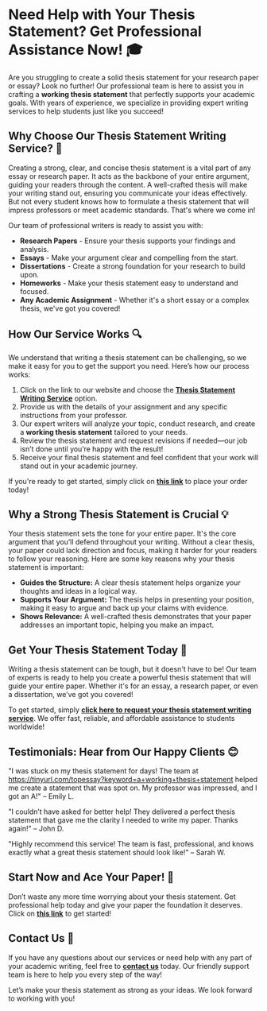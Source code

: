 # Need Help with Your Thesis Statement? Get Professional Assistance Now! 🎓

Are you struggling to create a solid thesis statement for your research paper or essay? Look no further! Our professional team is here to assist you in crafting a **working thesis statement** that perfectly supports your academic goals. With years of experience, we specialize in providing expert writing services to help students just like you succeed!

## Why Choose Our Thesis Statement Writing Service? 🤔

Creating a strong, clear, and concise thesis statement is a vital part of any essay or research paper. It acts as the backbone of your entire argument, guiding your readers through the content. A well-crafted thesis will make your writing stand out, ensuring you communicate your ideas effectively. But not every student knows how to formulate a thesis statement that will impress professors or meet academic standards. That's where we come in!

Our team of professional writers is ready to assist you with:

- **Research Papers** - Ensure your thesis supports your findings and analysis.
- **Essays** - Make your argument clear and compelling from the start.
- **Dissertations** - Create a strong foundation for your research to build upon.
- **Homeworks** - Make your thesis statement easy to understand and focused.
- **Any Academic Assignment** - Whether it's a short essay or a complex thesis, we've got you covered!

## How Our Service Works 🔍

We understand that writing a thesis statement can be challenging, so we make it easy for you to get the support you need. Here’s how our process works:

1. Click on the link to our website and choose the [**Thesis Statement Writing Service**](https://tinyurl.com/topessay?keyword=a+working+thesis+statement) option.
2. Provide us with the details of your assignment and any specific instructions from your professor.
3. Our expert writers will analyze your topic, conduct research, and create a **working thesis statement** tailored to your needs.
4. Review the thesis statement and request revisions if needed—our job isn’t done until you’re happy with the result!
5. Receive your final thesis statement and feel confident that your work will stand out in your academic journey.

If you're ready to get started, simply click on [**this link**](https://tinyurl.com/topessay?keyword=a+working+thesis+statement) to place your order today!

## Why a Strong Thesis Statement is Crucial 💡

Your thesis statement sets the tone for your entire paper. It's the core argument that you’ll defend throughout your writing. Without a clear thesis, your paper could lack direction and focus, making it harder for your readers to follow your reasoning. Here are some key reasons why your thesis statement is important:

- **Guides the Structure:** A clear thesis statement helps organize your thoughts and ideas in a logical way.
- **Supports Your Argument:** The thesis helps in presenting your position, making it easy to argue and back up your claims with evidence.
- **Shows Relevance:** A well-crafted thesis demonstrates that your paper addresses an important topic, helping you make an impact.

## Get Your Thesis Statement Today 🚀

Writing a thesis statement can be tough, but it doesn't have to be! Our team of experts is ready to help you create a powerful thesis statement that will guide your entire paper. Whether it's for an essay, a research paper, or even a dissertation, we’ve got you covered!

To get started, simply [**click here to request your thesis statement writing service**](https://tinyurl.com/topessay?keyword=a+working+thesis+statement). We offer fast, reliable, and affordable assistance to students worldwide!

## Testimonials: Hear from Our Happy Clients 😊

"I was stuck on my thesis statement for days! The team at https://tinyurl.com/topessay?keyword=a+working+thesis+statement helped me create a statement that was spot on. My professor was impressed, and I got an A!" – Emily L.

"I couldn’t have asked for better help! They delivered a perfect thesis statement that gave me the clarity I needed to write my paper. Thanks again!" – John D.

"Highly recommend this service! The team is fast, professional, and knows exactly what a great thesis statement should look like!" – Sarah W.

## Start Now and Ace Your Paper! 🎯

Don’t waste any more time worrying about your thesis statement. Get professional help today and give your paper the foundation it deserves. Click on [**this link**](https://tinyurl.com/topessay?keyword=a+working+thesis+statement) to get started!

## Contact Us 📨

If you have any questions about our services or need help with any part of your academic writing, feel free to [**contact us**](https://tinyurl.com/topessay?keyword=a+working+thesis+statement) today. Our friendly support team is here to help you every step of the way!

Let’s make your thesis statement as strong as your ideas. We look forward to working with you!
